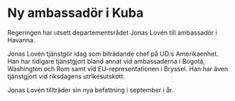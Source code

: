 # Ny ambassadör i Kuba

Regeringen har utsett departementsrådet Jonas Lovén till ambassadör i Havanna.

Jonas Lovén tjänstgör idag som biträdande chef på UD:s Amerikaenhet. Han har tidigare tjänstgjort bland annat vid ambassaderna i Bogotá, Washington och Rom samt vid EU-representationen i Bryssel. Han har även tjänstgjort vid riksdagens utrikesutskott.

Jonas Lovén tillträder sin nya befattning i september i år.
